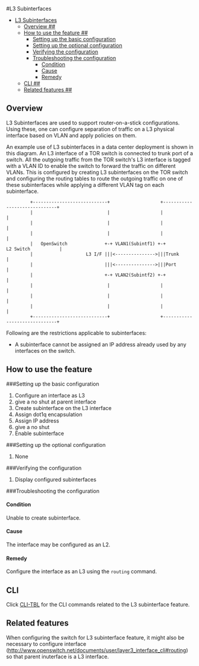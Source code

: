 #L3 Subinterfaces
<!-- TOC depth:6 withLinks:1 updateOnSave:1 orderedList:0 -->

- [L3 Subinterfaces](#l3-subinterfaces)
	- [Overview ##](#overview-)
	- [How to use the feature ##](#how-to-use-the-feature-)
		- [Setting up the basic configuration](#setting-up-the-basic-configuration)
		- [Setting up the optional configuration](#setting-up-the-optional-configuration)
		- [Verifying the configuration](#verifying-the-configuration)
		- [Troubleshooting the configuration](#troubleshooting-the-configuration)
			- [Condition](#condition)
			- [Cause](#cause)
			- [Remedy](#remedy)
	- [CLI ##](#cli-)
	- [Related features ##](#related-features-)
<!-- /TOC -->

## Overview ##
L3 Subinterfaces are used to support router-on-a-stick configurations. Using these, one can configure separation of traffic on a L3 physical interface based on VLAN and  apply policies on them.

An example use of L3 subinterfaces in a data center deployment is shown in this diagram. An L3 interface of a TOR switch is connected to trunk port of a switch. All the outgoing traffic from the TOR switch's L3 interface is tagged with a VLAN ID to enable the switch to forward the traffic on different VLANs. This is configured by creating L3 subinterfaces on the TOR switch and configuring the routing tables to route the outgoing traffic on one of these subinterfaces while applying a different VLAN tag on each subinterface.

             +----------------------------+                   +------------------------------+
             |                            |                   |                              |
             |                            |                   |                              |
             |                            |                   |                              |
             |   OpenSwitch              +-+ VLAN1(Subintf1) +-+         L2 Switch           |
             |                    L3 I/F |||<--------------->|||Trunk                        |
             |                           |||<--------------->|||Port                         |
             |                           +-+ VLAN2(Subintf2) +-+                             |
             |                            |                   |                              |
             |                            |                   |                              |
             |                            |                   |                              |
             +----------------------------+                   +------------------------------+

Following are the restrictions applicable to subinterfaces:

* A subinterface cannot be assigned an IP address already used by any interfaces on the switch.

## How to use the feature ##

###Setting up the basic configuration

 1. Configure an interface as L3
 2. give a no shut at parent interface
 3. Create subinterface on the L3 interface
 4. Assign dot1q encapsulation
 5. Assign IP address
 6. give a no shut
 7. Enable subinterface

###Setting up the optional configuration

 1. None

###Verifying the configuration

 1. Display configured subinterfaces

###Troubleshooting the configuration
#### Condition
Unable to create subinterface.
#### Cause
The interface may be configured as an L2.
#### Remedy
Configure the interface as an L3 using the `routing` command.
## CLI ##
Click [CLI-TBL](https://openswitch.net/cli_feature_name.html#cli_command_anchor) for the CLI commands related to the L3 subinterface feature.
## Related features ##
When configuring the switch for L3 subinterface feature, it might also be necessary to configure interface (http://www.openswitch.net/documents/user/layer3_interface_cli#routing) so that parent inuterface is a L3 interface.
